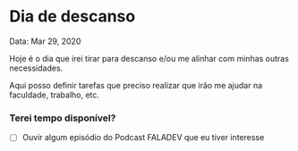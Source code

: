 # Dia de descanso

Data: Mar 29, 2020

Hoje é o dia que irei tirar para descanso e/ou me alinhar com minhas outras necessidades.

Aqui posso definir tarefas que preciso realizar que irão me ajudar na faculdade, trabalho, etc.

### Terei tempo disponível?

- [ ]  Ouvir algum episódio do Podcast FALADEV que eu tiver interesse